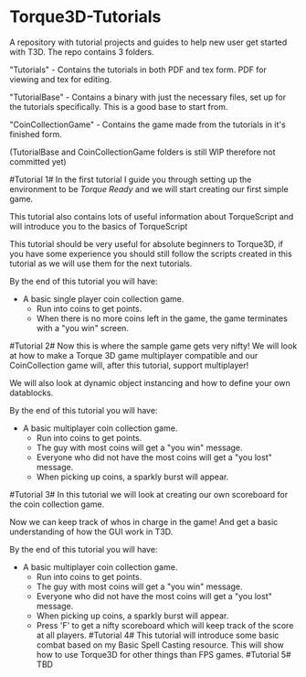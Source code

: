 Torque3D-Tutorials
==================

A repository with tutorial projects and guides to help new user get started with T3D.
The repo contains 3 folders.

"Tutorials" - Contains the tutorials in both PDF and tex form. PDF for viewing and tex for editing.<br />

"TutorialBase" - Contains a binary with just the necessary files, set up for the tutorials specifically. This is a good base to start from.

"CoinCollectionGame" - Contains the game made from the tutorials in it's finished form.

(TutorialBase and CoinCollectionGame folders is still WIP therefore not committed yet)

#Tutorial 1#
In the first tutorial I guide you through setting up the environment to be *Torque Ready* and we will start creating our first simple game.

This tutorial also contains lots of useful information about TorqueScript and will introduce you to the basics of TorqueScript

This tutorial should be very useful for absolute beginners to Torque3D, if you have some experience you should still follow the scripts created in this tutorial as we will use them for the next tutorials.

By the end of this tutorial you will have:
* A basic single player coin collection game.
  * Run into coins to get points.
  * When there is no more coins left in the game, the game terminates with a "you win" screen.

#Tutorial 2#
Now this is where the sample game gets very nifty! We will look at how to make a Torque 3D game multiplayer compatible and our CoinCollection game will, after this tutorial, support multiplayer!

We will also look at dynamic object instancing and how to define your own datablocks.

By the end of this tutorial you will have:
* A basic multiplayer coin collection game.
  * Run into coins to get points.
  * The guy with most coins will get a "you win" message.
  * Everyone who did not have the most coins will get a "you lost" message.
  * When picking up coins, a sparkly burst will appear.

#Tutorial 3#
In this tutorial we will look at creating our own scoreboard for the coin collection game.

Now we can keep track of whos in charge in the game! And get a basic understanding of how the GUI work in T3D.

By the end of this tutorial you will have:
* A basic multiplayer coin collection game.
  * Run into coins to get points.
  * The guy with most coins will get a "you win" message.
  * Everyone who did not have the most coins will get a "you lost" message.
  * When picking up coins, a sparkly burst will appear.
  * Press 'F' to get a nifty scoreboard which will keep track of the score at all players.
#Tutorial 4#
This tutorial will introduce some basic combat based on my Basic Spell Casting resource. This will show how to use Torque3D
for other things than FPS games.
#Tutorial 5#
TBD